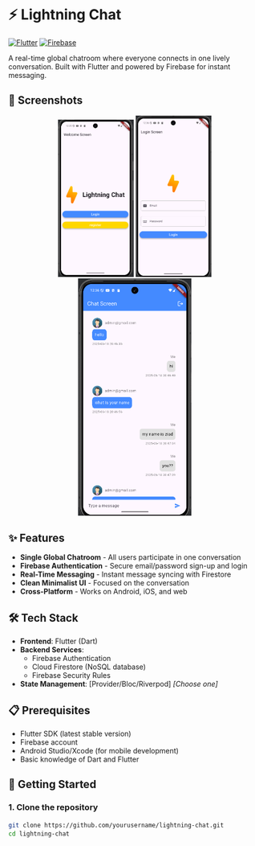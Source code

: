 # ⚡ Lightning Chat

[![Flutter](https://img.shields.io/badge/Flutter-%2302569B.svg?style=flat&logo=Flutter&logoColor=white)](https://flutter.dev)
[![Firebase](https://img.shields.io/badge/Firebase-039BE5?style=flat&logo=Firebase&logoColor=white)](https://firebase.google.com)

A real-time global chatroom where everyone connects in one lively conversation. Built with Flutter and powered by Firebase for instant messaging.

## 📸 Screenshots

<div align="center">
  <img src="screenshots/splash_screen.png" width="30%" alt="Splash Screen">
  <img src="screenshots/login_screen.png" width="30%" alt="Login Screen"> 
</div>

<div align="center">
  <img src="screenshots/chat_screen.png" width="45%" alt="Main Chat Screen">
</div>

## ✨ Features

- **Single Global Chatroom** - All users participate in one conversation
- **Firebase Authentication** - Secure email/password sign-up and login
- **Real-Time Messaging** - Instant message syncing with Firestore
- **Clean Minimalist UI** - Focused on the conversation
- **Cross-Platform** - Works on Android, iOS, and web

## 🛠 Tech Stack

- **Frontend**: Flutter (Dart)
- **Backend Services**:
  - Firebase Authentication
  - Cloud Firestore (NoSQL database)
  - Firebase Security Rules
- **State Management**: [Provider/Bloc/Riverpod] *[Choose one]*

## 📋 Prerequisites

- Flutter SDK (latest stable version)
- Firebase account
- Android Studio/Xcode (for mobile development)
- Basic knowledge of Dart and Flutter

## 🚀 Getting Started

### 1. Clone the repository
```bash
git clone https://github.com/yourusername/lightning-chat.git
cd lightning-chat
